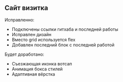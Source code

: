 ## Сайт визитка
Исправленно:
- Подключены ссылки гитхаба и последней работы
- Исправлен дизайн
- Вместо grid используется flex
- Добавлен последний блок с последней работой

Будет доработано:
- Съезжающая иконка вотсап
- Анимация бокса стилей
- Адаптивная вёрстка
